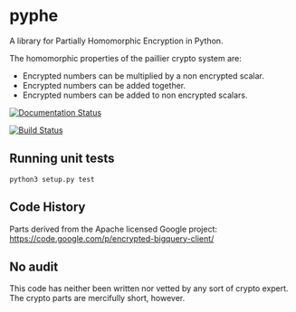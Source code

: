 # pyphe

A library for Partially Homomorphic Encryption in Python.

The homomorphic properties of the paillier crypto system are:

- Encrypted numbers can be multiplied by a non encrypted scalar.
- Encrypted numbers can be added together.
- Encrypted numbers can be added to non encrypted scalars.

[![Documentation Status](https://readthedocs.org/projects/python-paillier/badge/?version=latest)](https://readthedocs.org/projects/python-paillier/?badge=latest)
                
[![Build Status](https://travis-ci.org/NICTA/python-paillier.svg?branch=master)](https://travis-ci.org/NICTA/python-paillier)


## Running unit tests

    python3 setup.py test

## Code History

Parts derived from the Apache licensed Google project: https://code.google.com/p/encrypted-bigquery-client/

## No audit

This code has neither been written nor vetted by any sort of crypto expert. The crypto parts are mercifully short, however.
